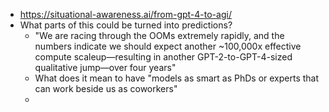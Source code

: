 - https://situational-awareness.ai/from-gpt-4-to-agi/
- What parts of this could be turned into predictions?
	- "We are racing through the OOMs extremely rapidly, and the numbers indicate we should expect another ~100,000x effective compute scaleup—resulting in another GPT-2-to-GPT-4-sized qualitative jump—over four years"
	- What does it mean to have "models as smart as PhDs or experts that can work beside us as coworkers"
	-